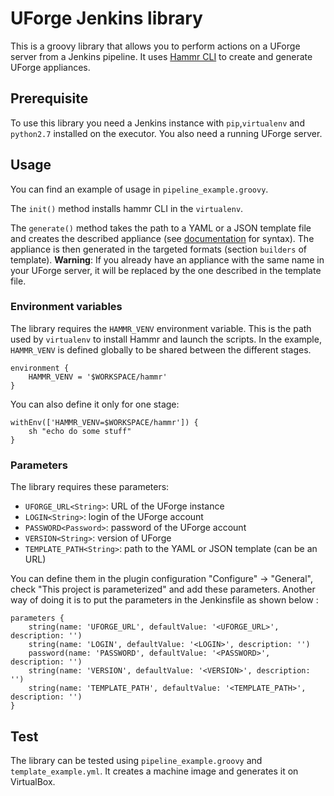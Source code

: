 # UForge Jenkins library

This is a groovy library that allows you to perform actions on a UForge server from a Jenkins pipeline. It uses [Hammr CLI](https://github.com/usharesoft/hammr) to create and generate UForge appliances.

## Prerequisite

To use this library you need a Jenkins instance with `pip`,`virtualenv` and `python2.7` installed on the executor.
You also need a running UForge server.

## Usage

You can find an example of usage in `pipeline_example.groovy`.

The `init()` method installs hammr CLI in the `virtualenv`.

The `generate()` method takes the path to a YAML or a JSON template file and creates the described appliance (see [documentation](http://docs.usharesoft.com/projects/hammr/en/latest/pages/templates/templates-spec/overview.html) for syntax). The appliance is then generated in the targeted formats (section `builders` of template).
__Warning__: If you already have an appliance with the same name in your UForge server, it will be replaced by the one described in the template file.

### Environment variables

The library requires the `HAMMR_VENV` environment variable. This is the path used by `virtualenv` to install Hammr and launch the scripts. In the example, `HAMMR_VENV` is defined globally to be shared between the different stages.

```
environment {
    HAMMR_VENV = '$WORKSPACE/hammr'
}
```

You can also define it only for one stage:

```
withEnv(['HAMMR_VENV=$WORKSPACE/hammr']) {
    sh "echo do some stuff"
}
```

### Parameters

The library requires these parameters:

- `UFORGE_URL<String>`: URL of the UForge instance
- `LOGIN<String>`: login of the UForge account
- `PASSWORD<Password>`: password of the UForge account
- `VERSION<String>`: version of UForge
- `TEMPLATE_PATH<String>`: path to the YAML or JSON template (can be an URL)

You can define them in the plugin configuration "Configure" -> "General", check "This project is parameterized" and add these parameters. Another way of doing it is to put the parameters in the Jenkinsfile as shown below :

```
parameters {
    string(name: 'UFORGE_URL', defaultValue: '<UFORGE_URL>', description: '')
    string(name: 'LOGIN', defaultValue: '<LOGIN>', description: '')
    password(name: 'PASSWORD', defaultValue: '<PASSWORD>', description: '')
    string(name: 'VERSION', defaultValue: '<VERSION>', description: '')
    string(name: 'TEMPLATE_PATH', defaultValue: '<TEMPLATE_PATH>', description: '')
}
```

## Test

The library can be tested using `pipeline_example.groovy` and `template_example.yml`. It creates a machine image and generates it on VirtualBox.